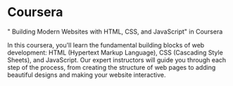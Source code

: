# Coursera
" Building Modern Websites with HTML, CSS, and JavaScript" in Coursera

In this coursera, you'll learn the fundamental building blocks of web development:
HTML (Hypertext Markup Language), 
CSS (Cascading Style Sheets), and 
JavaScript. Our expert instructors will guide you through each step of the process, 
from creating the structure of web pages to adding beautiful designs and making your website interactive.

